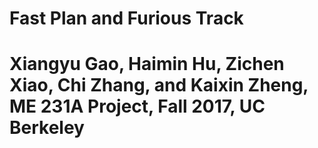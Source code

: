 # Fast Plan and Furious Track
# Xiangyu Gao, Haimin Hu, Zichen Xiao, Chi Zhang, and Kaixin Zheng, ME 231A Project, Fall 2017, UC Berkeley
